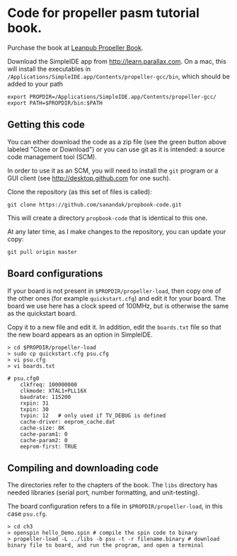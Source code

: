 # Code for propeller pasm tutorial book.

Purchase the book at [Leanpub Propeller Book](https://leanpub.com/propellerassemblerpasmintroduction).

Download the SimpleIDE app from http://learn.parallax.com.
On a mac, this will install the executables in 
`/Applications/SimpleIDE.app/Contents/propeller-gcc/bin`, which should be added
to your path

```
export PROPDIR=/Applications/SimpleIDE.app/Contents/propeller-gcc/
export PATH=$PROPDIR/bin:$PATH
```

## Getting this code
You can either download the code as a zip file (see the green button above labeled "Clone or Download") or you can use git as it is intended: a source code management tool (SCM).

In order to use it as an SCM, you will need to install the `git` program or a GUI client (see http://desktop.github.com for one such).

Clone the repository (as this set of files is called):
```
git clone https://github.com/sanandak/propbook-code.git
```
This will create a directory `propbook-code` that is identical to this one.

At any later time, as I make changes to the repository, you can update
your copy:
```
git pull origin master
```


## Board configurations
If your board is not present in `$PROPDIR/propeller-load`, then copy one of the
other ones (for example `quickstart.cfg`) and edit it for your board.  The board we use here has a clock speed of 100MHz, but is otherwise the same as
the quickstart board.

Copy it to a new file and edit it.  In addition, edit the `boards.txt` file 
so that the new board appears as an option in SimpleIDE.
```
> cd $PROPDIR/propeller-load
> sudo cp quickstart.cfg psu.cfg
> vi psu.cfg
> vi boards.txt
```

```
# psu.cfg0
    clkfreq: 100000000
    clkmode: XTAL1+PLL16X
    baudrate: 115200
    rxpin: 31
    txpin: 30
    tvpin: 12   # only used if TV_DEBUG is defined
    cache-driver: eeprom_cache.dat
    cache-size: 8K
    cache-param1: 0
    cache-param2: 0
    eeprom-first: TRUE
```

## Compiling and downloading code

The directories refer to the chapters of the book.  The `libs` directory
has needed libraries (serial port, number formatting, and unit-testing).

The board configuration refers to a file in `$PROPDIR/propeller-load`, in this case `psu.cfg`.

```
> cd ch3
> openspin hello_Demo.spin # compile the spin code to binary
> propeller-load -L ../libs -b psu -t -r filename.binary # download binary file to board, and run the program, and open a terminal 
```



